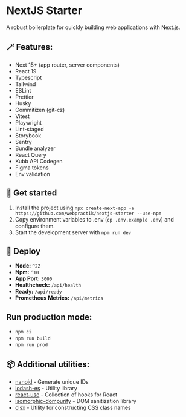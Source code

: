 # NextJS Starter

A robust boilerplate for quickly building web applications with Next.js.

## 🪄 Features:

- Next 15+ (app router, server components)
- React 19
- Typescript
- Tailwind
- ESLint
- Prettier
- Husky
- Commitizen (git-cz)
- Vitest
- Playwright
- Lint-staged
- Storybook
- Sentry
- Bundle analyzer
- React Query
- Kubb API Codegen
- Figma tokens
- Env validation

## 🚀 Get started

1. Install the project using `npx create-next-app -e https://github.com/webpractik/nextjs-starter --use-npm`
2. Copy environment variables to .env (`cp .env.example .env`) and configure them.
3. Start the development server with `npm run dev`

## 🎯 Deploy

- **Node:** `^22`
- **Npm:** `^10`
- **App Port:** `3000`
- **Healthcheck:** `/api/health`
- **Ready:** `/api/ready`
- **Prometheus Metrics:** `/api/metrics`

## Run production mode:

- `npm ci`
- `npm run build`
- `npm run prod`

## 📦 Additional utilities:

- [nanoid](https://www.npmjs.com/package/nanoid) - Generate unique IDs
- [lodash-es](https://lodash.com/docs) - Utility library
- [react-use](https://github.com/streamich/react-use#readme) - Collection of hooks for React
- [isomorphic-dompurify](https://www.npmjs.com/package/isomorphic-dompurify) - DOM sanitization library
- [clsx](https://www.npmjs.com/package/clsx) - Utility for constructing CSS class names
